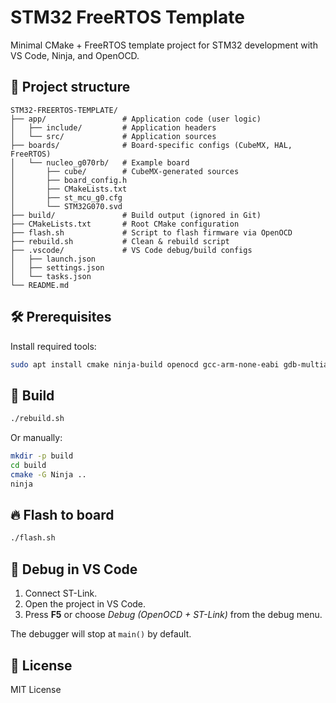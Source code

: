 # STM32 FreeRTOS Template

Minimal CMake + FreeRTOS template project for STM32 development with VS Code, Ninja, and OpenOCD.

## 📂 Project structure

```
STM32-FREERTOS-TEMPLATE/
├── app/                 # Application code (user logic)
│   ├── include/         # Application headers
│   └── src/             # Application sources
├── boards/              # Board-specific configs (CubeMX, HAL, FreeRTOS)
│   └── nucleo_g070rb/   # Example board
│       ├── cube/        # CubeMX-generated sources
│       ├── board_config.h
│       ├── CMakeLists.txt
│       ├── st_mcu_g0.cfg
│       └── STM32G070.svd
├── build/               # Build output (ignored in Git)
├── CMakeLists.txt       # Root CMake configuration
├── flash.sh             # Script to flash firmware via OpenOCD
├── rebuild.sh           # Clean & rebuild script
├── .vscode/             # VS Code debug/build configs
│   ├── launch.json
│   ├── settings.json
│   └── tasks.json
└── README.md
```

## 🛠️ Prerequisites

Install required tools:

```bash
sudo apt install cmake ninja-build openocd gcc-arm-none-eabi gdb-multiarch
```

## 🚀 Build

```bash
./rebuild.sh
```

Or manually:

```bash
mkdir -p build
cd build
cmake -G Ninja ..
ninja
```

## 🔥 Flash to board

```bash
./flash.sh
```

## 🐞 Debug in VS Code

1. Connect ST-Link.
2. Open the project in VS Code.
3. Press **F5** or choose *Debug (OpenOCD + ST-Link)* from the debug menu.

The debugger will stop at `main()` by default.

## 📜 License

MIT License
